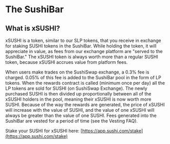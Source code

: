 # The SushiBar

## What is xSUSHI?

xSUSHI is a token, similar to our SLP tokens, that you receive in exchange for staking SUSHI tokens in the SushiBar. While holding the token, it will appreciate in value, as fees from our exchange platform are "served to the SushiBar." The xSUSHI token is always worth more than a regular SUSHI token, because xSUSHI accrues value from platform fees.

When users make trades on the SushiSwap exchange, a 0.3% fee is charged. 0.05% of this fee is added to the SushiBar pool in the form of LP tokens. When the rewards contract is called (minimum once per day) all the LP tokens are sold for SUSHI (on SushiSwap Exchange). The newly purchased SUSHI is then divided up proportionally between all of the xSUSHI holders in the pool, meaning their xSUSHI is now worth more SUSHI. Because of the way the rewards are generated, the price of xSUSHI will increase with the value of SUSHI, and the value of one xSUSHI will always be greater than the value of one SUSHI. Fees generated into the SushiBar are vested for a period of time (see the Vesting FAQ).

Stake your SUSHI for xSUSHI here: [https://app.sushi.com/stake](https://app.sushi.com/stake)
